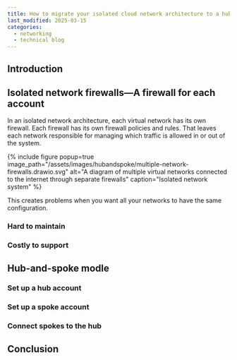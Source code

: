 ```yaml
---
title: How to migrate your isolated cloud network architecture to a hub-and-spoke model
last_modified: 2025-03-15
categories:
  - networking
  - technical blog
---
```


## Introduction

## Isolated network firewalls—A firewall for each account

In an isolated network architecture, each virtual network has its own firewall. Each firewall has its own firewall policies and rules. That leaves each network responsible for managing which traffic is allowed in or out of the system.

{%
  include figure
  popup=true
  image_path="/assets/images/hubandspoke/multiple-network-firewalls.drawio.svg"
  alt="A diagram of multiple virtual networks connected to the internet through separate firewalls"
  caption="Isolated network system"
%}

This creates problems when you want all your networks to have the same configuration.

### Hard to maintain

### Costly to support

## Hub-and-spoke modle

### Set up a hub account

### Set up a spoke account

### Connect spokes to the hub

## Conclusion
